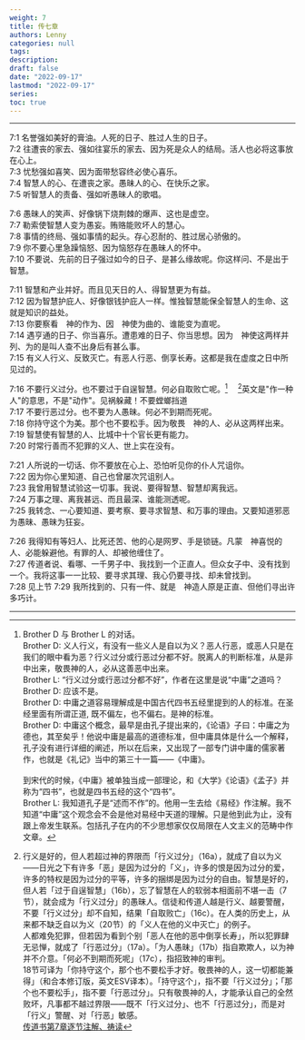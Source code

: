 ```yaml
---
weight: 7
title: 传七章
authors: Lenny
categories: null
tags: 
description: 
draft: false
date: "2022-09-17"
lastmod: "2022-09-17"
series:
toc: true
---
```



<!--more-->
---

7:1 名誉强如美好的膏油。人死的日子、胜过人生的日子。  
7:2 往遭丧的家去、强如往宴乐的家去、因为死是众人的结局。活人也必将这事放在心上。  
7:3 忧愁强如喜笑、因为面带愁容终必使心喜乐。  
7:4 智慧人的心、在遭丧之家。愚昧人的心、在快乐之家。  
7:5 听智慧人的责备、强如听愚昧人的歌唱。  

7:6 愚昧人的笑声、好像锅下烧荆棘的爆声、这也是虚空。  
7:7 勒索使智慧人变为愚妄。贿赂能败坏人的慧心。  
7:8 事情的终局、强如事情的起头。存心忍耐的、胜过居心骄傲的。  
7:9 你不要心里急躁恼怒、因为恼怒存在愚昧人的怀中。  
7:10 不要说、先前的日子强过如今的日子、是甚么缘故呢。你这样问、不是出于智慧。  

7:11 智慧和产业并好。而且见天日的人、得智慧更为有益。  
7:12 因为智慧护庇人、好像银钱护庇人一样。惟独智慧能保全智慧人的生命、这就是知识的益处。  
7:13 你要察看　神的作为、因　神使为曲的、谁能变为直呢。  
7:14 遇亨通的日子、你当喜乐。遭患难的日子、你当思想。因为　神使这两样并列、为的是叫人查不出身后有甚么事。  
7:15 有义人行义、反致灭亡。有恶人行恶、倒享长寿。这都是我在虚度之日中所见过的。  

7:16 不要行义过分。也不要过于自逞智慧。何必自取败亡呢。[^1]&emsp; [^2]<span class="marginnote">英文是"作一种人"的意思，不是"动作"。见祸躲藏！不要螳螂挡道</span>  
7:17 不要行恶过分。也不要为人愚昧。何必不到期而死呢。  
7:18 你持守这个为美。那个也不要松手。因为敬畏　神的人、必从这两样出来。  
7:19 智慧使有智慧的人、比城中十个官长更有能力。  
7:20 时常行善而不犯罪的义人、世上实在没有。  

7:21 人所说的一切话、你不要放在心上、恐怕听见你的仆人咒诅你。  
7:22 因为你心里知道、自己也曾屡次咒诅别人。  
7:23 我曾用智慧试验这一切事。我说、要得智慧、智慧却离我远。  
7:24 万事之理、离我甚远、而且最深、谁能测透呢。  
7:25 我转念、一心要知道、要考察、要寻求智慧、和万事的理由。又要知道邪恶为愚昧、愚昧为狂妄。  

7:26 我得知有等妇人、比死还苦、他的心是网罗、手是锁链。凡蒙　神喜悦的人、必能躲避他。有罪的人、却被他缠住了。  
7:27 传道者说、看哪、一千男子中、我找到一个正直人。但众女子中、没有找到一个。我将这事一一比较、要寻求其理、我心仍要寻找、却未曾找到。  
7:28 见上节
7:29 我所找到的、只有一件、就是　神造人原是正直、但他们寻出许多巧计。  

---
[^1]: Brother D 与 Brother L 的对话。  
Brother D: 义人行义，有没有一些义人是自以为义？恶人行恶，或恶人只是在我们的眼中看为恶？行义过分或行恶过分都不好。脱离人的判断标准，从是非中出来，敬畏神的人，必从这善恶中出来。  
Brother L: “行义过分或行恶过分都不好”，作者在这里是说“中庸”之道吗？  
Brother D: 应该不是。  
Brother D: 中庸之道容易理解成是中国古代四书五经里提到的人的标准。在圣经里面有所谓正道, 既不偏左，也不偏右。是神的标准。  
Brother D: 中庸这个概念，最早是由孔子提出来的，《论语》子曰：中庸之为德也，其至矣乎！他说中庸是最高的道德标准，但中庸具体是什么一个解释，孔子没有进行详细的阐述，所以在后来，又出现了一部专门讲中庸的儒家著作，也就是《礼记》当中的第三十一篇——《中庸》。  
<br>到宋代的时候，《中庸》被单独当成一部理论，和《大学》《论语》《孟子》并称为“四书”，也就是四书五经的这个“四书”。  
Brother L: 我知道孔子是“述而不作”的。他用一生去给《易经》作注解。我不知道“中庸”这个观念会不会是他对易经中天道的理解。只是他到此为止，没有跟上帝发生联系。包括孔子在内的不少思想家仅仅局限在人文主义的范畴中作文章。  
[^2]: 行义是好的，但人若超过神的界限而「行义过分」（16a），就成了自以为义——日光之下有许多「恶」是因为过分的「义」，许多的恨是因为过分的爱，许多的特权是因为过分的平等，许多的捆绑是因为过分的自由。智慧是好的，但人若「过于自逞智慧」（16b），忘了智慧在人的软弱本相面前不堪一击（7节），就会成为「行义过分」的愚昧人。信徒和传道人越是行义、越要警醒，不要「行义过分」却不自知，结果「自取败亡」（16c）。在人类的历史上，从来都不缺乏自以为义（20节）的「义人在他的义中灭亡」的例子。  
人都难免犯罪，但若因为看到个别「恶人在他的恶中倒享长寿」，所以犯罪肆无忌惮，就成了「行恶过分」（17a）。「为人愚昧」（17b）指自欺欺人，以为神并不介意。「何必不到期而死呢」（17c），指招致神的审判。  
18节可译为「你持守这个，那个也不要松手才好。敬畏神的人，这一切都能兼得」（和合本修订版，英文ESV译本）。「持守这个」，指不要「行义过分」；「那个也不要松手」，指不要「行恶过分」。只有敬畏神的人，才能承认自己的全然败坏，凡事都不越过界限——既不「行义过分」、也不「行恶过分」，而是对「行义」警醒、对「行恶」敏感。  
[传道书第7章逐节注解、祷读](https://cmcbiblereading.com/2016/05/04/%e4%bc%a0%e9%81%93%e4%b9%a6%e7%ac%ac7%e7%ab%a0%e9%80%90%e8%8a%82%e6%b3%a8%e8%a7%a3%e3%80%81%e7%a5%b7%e8%af%bb/)
